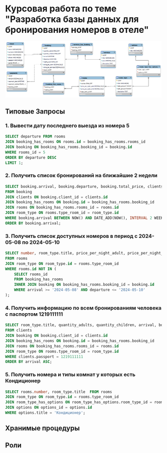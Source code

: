 # Курсовая работа по теме "Разработка базы данных для бронирования номеров в отеле"
![ERD-диаграмма](https://github.com/vanilnic/Course_work/blob/main/erd.png)

## Типовые Запросы
### **1. Вывести дату последнего выезда из номера 5**
```sql
SELECT departure FROM rooms
JOIN booking_has_rooms ON rooms.id = booking_has_rooms.rooms_id
JOIN booking ON booking_has_rooms.booking_id = booking.id
WHERE rooms_id = 5
ORDER BY departure DESC
LIMIT 1;
```

### **2. Получить список бронирований на ближайшие 2 недели**
```sql
SELECT booking.arrival, booking.departure, booking.total_price, clients.name AS client_name, rooms.number, room_type.title
FROM booking
JOIN clients ON booking.client_id = clients.id
JOIN booking_has_rooms ON booking.id = booking_has_rooms.booking_id
JOIN rooms ON booking_has_rooms.rooms_id = rooms.id
JOIN room_type ON rooms.type_room_id = room_type.id
WHERE booking.arrival BETWEEN NOW() AND DATE_ADD(NOW(), INTERVAL 2 WEEK)
ORDER BY booking.arrival;
```

### **3. Получить список доступных номеров в период с 2024-05-08 по 2024-05-10**
```sql
SELECT number, room_type.title, price_per_night_adult, price_per_night_child
FROM rooms
JOIN room_type ON room_type.id = rooms.type_room_id
WHERE rooms.id NOT IN (
    SELECT rooms_id
    FROM booking_has_rooms 
    INNER JOIN booking ON booking_has_rooms.booking_id = booking.id
    WHERE arrival >= '2024-05-08' AND departure <= '2024-05-10'
);
```

### **4. Получить информацию по всем бронированиям человека с паспортом 1219111111**
```sql
SELECT room_type.title, quantity_adults, quantity_children, arrival, booking.departure, booking.total_price, rooms.number
FROM clients
JOIN booking ON booking.client_id = clients.id
JOIN booking_has_rooms ON booking.id = booking_has_rooms.booking_id
JOIN rooms ON booking_has_rooms.rooms_id = rooms.id
JOIN room_type ON rooms.type_room_id = room_type.id
WHERE clients.passport = 1219111111
ORDER BY arrival ASC;
```

### **5. Получить номера и типы комнат у которых есть Кондиционер**
```sql
SELECT rooms.number, room_type.title  FROM rooms
JOIN room_type ON room_type.id = rooms.type_room_id
JOIN room_type_has_options ON room_type_has_options.room_type_id = room_type.id
JOIN options ON options_id = options.id
WHERE options.title = 'Кондиционер';
```

## Хранимые процедуры
## Роли
